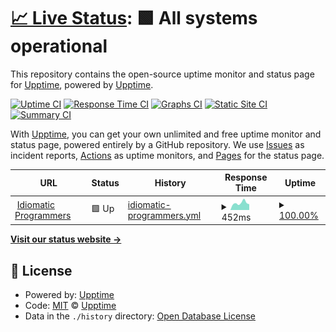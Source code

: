# [📈 Live Status](https://demo.upptime.js.org): <!--live status--> **🟩 All systems operational**

This repository contains the open-source uptime monitor and status page for [Upptime](https://upptime.js.org), powered by [Upptime](https://github.com/upptime/upptime).

[![Uptime CI](https://github.com/upptime/upptime/workflows/Uptime%20CI/badge.svg)](https://github.com/upptime/upptime/actions?query=workflow%3A%22Uptime+CI%22)
[![Response Time CI](https://github.com/upptime/upptime/workflows/Response%20Time%20CI/badge.svg)](https://github.com/upptime/upptime/actions?query=workflow%3A%22Response+Time+CI%22)
[![Graphs CI](https://github.com/upptime/upptime/workflows/Graphs%20CI/badge.svg)](https://github.com/upptime/upptime/actions?query=workflow%3A%22Graphs+CI%22)
[![Static Site CI](https://github.com/upptime/upptime/workflows/Static%20Site%20CI/badge.svg)](https://github.com/upptime/upptime/actions?query=workflow%3A%22Static+Site+CI%22)
[![Summary CI](https://github.com/upptime/upptime/workflows/Summary%20CI/badge.svg)](https://github.com/upptime/upptime/actions?query=workflow%3A%22Summary+CI%22)

With [Upptime](https://upptime.js.org), you can get your own unlimited and free uptime monitor and status page, powered entirely by a GitHub repository. We use [Issues](https://github.com/upptime/upptime/issues) as incident reports, [Actions](https://github.com/upptime/upptime/actions) as uptime monitors, and [Pages](https://demo.upptime.js.org) for the status page.

<!--start: status pages-->
<!-- This summary is generated by Upptime (https://github.com/upptime/upptime) -->
<!-- Do not edit this manually, your changes will be overwritten -->
<!-- prettier-ignore -->
| URL | Status | History | Response Time | Uptime |
| --- | ------ | ------- | ------------- | ------ |
| <img alt="" src="https://favicons.githubusercontent.com/idiomaticprogrammers.com" height="13"> [Idiomatic Programmers](https://idiomaticprogrammers.com) | 🟩 Up | [idiomatic-programmers.yml](https://github.com/Idiomatic-Programmers/uptime/commits/HEAD/history/idiomatic-programmers.yml) | <details><summary><img alt="Response time graph" src="./graphs/idiomatic-programmers/response-time-week.png" height="20"> 452ms</summary><br><a href="https://demo.upptime.js.org/history/idiomatic-programmers"><img alt="Response time 452" src="https://img.shields.io/endpoint?url=https%3A%2F%2Fraw.githubusercontent.com%2FIdiomatic-Programmers%2Fuptime%2FHEAD%2Fapi%2Fidiomatic-programmers%2Fresponse-time.json"></a><br><a href="https://demo.upptime.js.org/history/idiomatic-programmers"><img alt="24-hour response time 452" src="https://img.shields.io/endpoint?url=https%3A%2F%2Fraw.githubusercontent.com%2FIdiomatic-Programmers%2Fuptime%2FHEAD%2Fapi%2Fidiomatic-programmers%2Fresponse-time-day.json"></a><br><a href="https://demo.upptime.js.org/history/idiomatic-programmers"><img alt="7-day response time 452" src="https://img.shields.io/endpoint?url=https%3A%2F%2Fraw.githubusercontent.com%2FIdiomatic-Programmers%2Fuptime%2FHEAD%2Fapi%2Fidiomatic-programmers%2Fresponse-time-week.json"></a><br><a href="https://demo.upptime.js.org/history/idiomatic-programmers"><img alt="30-day response time 452" src="https://img.shields.io/endpoint?url=https%3A%2F%2Fraw.githubusercontent.com%2FIdiomatic-Programmers%2Fuptime%2FHEAD%2Fapi%2Fidiomatic-programmers%2Fresponse-time-month.json"></a><br><a href="https://demo.upptime.js.org/history/idiomatic-programmers"><img alt="1-year response time 452" src="https://img.shields.io/endpoint?url=https%3A%2F%2Fraw.githubusercontent.com%2FIdiomatic-Programmers%2Fuptime%2FHEAD%2Fapi%2Fidiomatic-programmers%2Fresponse-time-year.json"></a></details> | <details><summary><a href="https://demo.upptime.js.org/history/idiomatic-programmers">100.00%</a></summary><a href="https://demo.upptime.js.org/history/idiomatic-programmers"><img alt="All-time uptime 100.00%" src="https://img.shields.io/endpoint?url=https%3A%2F%2Fraw.githubusercontent.com%2FIdiomatic-Programmers%2Fuptime%2FHEAD%2Fapi%2Fidiomatic-programmers%2Fuptime.json"></a><br><a href="https://demo.upptime.js.org/history/idiomatic-programmers"><img alt="24-hour uptime 100.00%" src="https://img.shields.io/endpoint?url=https%3A%2F%2Fraw.githubusercontent.com%2FIdiomatic-Programmers%2Fuptime%2FHEAD%2Fapi%2Fidiomatic-programmers%2Fuptime-day.json"></a><br><a href="https://demo.upptime.js.org/history/idiomatic-programmers"><img alt="7-day uptime 100.00%" src="https://img.shields.io/endpoint?url=https%3A%2F%2Fraw.githubusercontent.com%2FIdiomatic-Programmers%2Fuptime%2FHEAD%2Fapi%2Fidiomatic-programmers%2Fuptime-week.json"></a><br><a href="https://demo.upptime.js.org/history/idiomatic-programmers"><img alt="30-day uptime 100.00%" src="https://img.shields.io/endpoint?url=https%3A%2F%2Fraw.githubusercontent.com%2FIdiomatic-Programmers%2Fuptime%2FHEAD%2Fapi%2Fidiomatic-programmers%2Fuptime-month.json"></a><br><a href="https://demo.upptime.js.org/history/idiomatic-programmers"><img alt="1-year uptime 100.00%" src="https://img.shields.io/endpoint?url=https%3A%2F%2Fraw.githubusercontent.com%2FIdiomatic-Programmers%2Fuptime%2FHEAD%2Fapi%2Fidiomatic-programmers%2Fuptime-year.json"></a></details>

<!--end: status pages-->

[**Visit our status website →**](https://demo.upptime.js.org)

## 📄 License

- Powered by: [Upptime](https://github.com/upptime/upptime)
- Code: [MIT](./LICENSE) © [Upptime](https://upptime.js.org)
- Data in the `./history` directory: [Open Database License](https://opendatacommons.org/licenses/odbl/1-0/)
